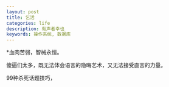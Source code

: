 ```yaml
---
layout: post
title: 乞活
categories: life
description: 有声者幸也
keywords: 操作系统, 数据库
---
```


*血肉苦弱，智械永恒。

傻逼们太多，既无法体会语言的隐晦艺术，又无法接受直言的力量。

99种杀死话题技巧，
